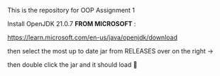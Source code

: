 This is the repository for OOP Assignment 1

Install OpenJDK 21.0.7 **FROM MICROSOFT** : 

https://learn.microsoft.com/en-us/java/openjdk/download

then select the most up to date jar from RELEASES over on the right ->

then double click the jar and it should load 🤞